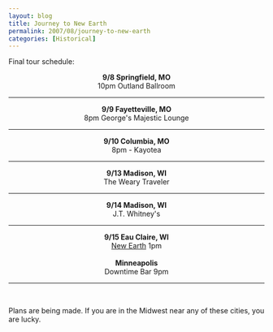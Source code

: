 ```yaml
---
layout: blog
title: Journey to New Earth
permalink: 2007/08/journey-to-new-earth
categories: [Historical]
---
```


<p>Final tour schedule:</p>
<div align="center">
<b>9/8 Springfield, MO</b><br />
10pm Outland Ballroom
<hr />
<b>9/9 Fayetteville, MO</b><br />
8pm George's Majestic Lounge
<hr />
<b>9/10 Columbia, MO</b><br />
     8pm - Kayotea
<hr />
<b>9/13 Madison, WI</b><br />
The Weary Traveler
<hr />
<b>9/14 Madison, WI</b><br />
     J.T. Whitney's<br />
<hr />
<b>9/15 Eau Claire, WI</b><br />
<a target="_blank" href="http://www.myspace.com/newearthfestival">New Earth</a> 1pm<br /><br />
<b>Minneapolis</b><br />Downtime Bar 9pm<br />
<hr /><br />
</div>
<p>Plans are being made. If you are in the Midwest near any of these cities, you are lucky.</p>
